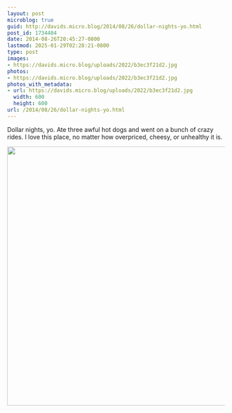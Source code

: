 ```yaml
---
layout: post
microblog: true
guid: http://davids.micro.blog/2014/08/26/dollar-nights-yo.html
post_id: 1734404
date: 2014-08-26T20:45:27-0800
lastmod: 2025-01-29T02:28:21-0800
type: post
images:
- https://davids.micro.blog/uploads/2022/b3ec3f21d2.jpg
photos:
- https://davids.micro.blog/uploads/2022/b3ec3f21d2.jpg
photos_with_metadata:
- url: https://davids.micro.blog/uploads/2022/b3ec3f21d2.jpg
  width: 600
  height: 600
url: /2014/08/26/dollar-nights-yo.html
---
```

Dollar nights, yo. Ate three awful hot dogs and went on a bunch of crazy rides. I love this place, no matter how overpriced, cheesy, or unhealthy it is.

<img src="/uploads/2022/b3ec3f21d2.jpg" width="600" height="600" alt="">
